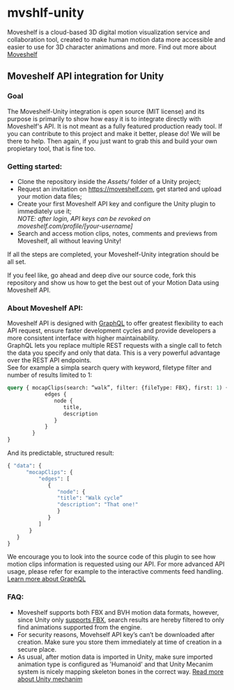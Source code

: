 # mvshlf-unity

Moveshelf is a cloud-based 3D digital motion visualization service and collaboration tool, created to make human motion data more accessible and easier to use for 3D character animations and more. Find out more about [Moveshelf](https://moveshelf.com/character-animation)

## Moveshelf API integration for Unity

### Goal
The Moveshelf-Unity integration is open source (MIT license) and its purpose is primarily to show how easy it is to integrate directly with Moveshelf's API. It is not meant as a fully featured production ready tool. If you can contribute to this project and make it better, please do! We will be there to help. Then again, if you just want to grab this and build your own propietary tool, that is fine too.

### Getting started:
* Clone the repository inside the *Assets/* folder of a Unity project;
* Request an invitation on https://moveshelf.com, get started and upload your motion data files;
* Create your first Moveshelf API key and configure the Unity plugin to immediately use it;   
*NOTE: after login, API keys can be revoked on moveshelf.com/profile/[your-username]*
* Search and access motion clips, notes, comments and previews from Moveshelf, all without leaving Unity!

If all the steps are completed, your Moveshelf-Unity integration should be all set. 

If you feel like, go ahead and deep dive our source code, fork this repository and show us how to get the best out of your Motion Data using Moveshelf API.


### About Moveshelf API:
Moveshelf API is designed with [GraphQL](http://graphql.org/) to offer greatest flexibility to each API request, ensure faster development cycles and provide developers a more consistent interface with higher maintainability.   
GraphQL lets you replace multiple REST requests with a single call to fetch the data you specify and only that data. This is a very powerful advantage over the REST API endpoints.   
See for example a simpla search query with keyword, filetype filter and number of results limited to 1:

```graphql
query { mocapClips(search: “walk”, filter: {fileType: FBX}, first: 1) {
            edges {
               node {
                  title,   
                  description
               }
            }
        }
}
```
And its predictable, structured result: 

```graphql
{ "data": {
      "mocapClips": {
          "edges": [
             {
                "node": {
                "title": "Walk cycle”
                "description": "That one!"
                }
             }	
          ]
       }
   }
}
```
We encourage you to look into the source code of this plugin to see how motion clips information is requested using our API. For more advanced API usage, please refer for example to the interactive comments feed handling. [Learn more about GraphQL](http://graphql.org/learn/)


### FAQ:
* Moveshelf supports both FBX and BVH motion data formats, however, since Unity only [supports FBX](https://docs.unity3d.com/Manual/3D-formats.html), search results are hereby filtered to only find animations supported from the engine.
* For security reasons, Movehself API key’s can’t be downloaded after creation. Make sure you store them immediately at  time of creation in a secure place.
* As usual, after motion data is imported in Unity, make sure imported animation type is configured as 'Humanoid' and that Unity Mecanim system is nicely mapping skeleton bones in the correct way. [Read more about Unity mechanim](https://unity3d.com/learn/tutorials/topics/animation/animate-anything-mecanim)
